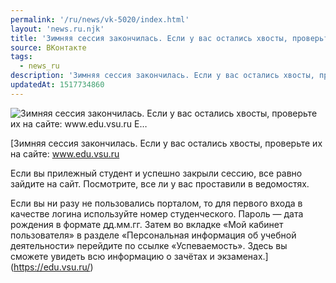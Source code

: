 ```yaml
---
permalink: '/ru/news/vk-5020/index.html'
layout: 'news.ru.njk'
title: 'Зимняя сессия закончилась. Если у вас остались хвосты, проверьте их на сайте: www.edu.vsu.ru  Е'
source: ВКонтакте
tags:
  - news_ru
description: 'Зимняя сессия закончилась. Если у вас остались хвосты, проверьте их на сайте: www.edu.vsu.ru  Е…'
updatedAt: 1517734860
---
```

![Зимняя сессия закончилась. Если у вас остались хвосты, проверьте их на сайте: www.edu.vsu.ru  Е…](https://sun9-9.userapi.com/c639328/v639328775/60d7b/nDhLn_ka74U.jpg)

[Зимняя сессия закончилась. Если у вас остались хвосты, проверьте их на сайте: www.edu.vsu.ru

Если вы прилежный студент и успешно закрыли сессию, все равно зайдите на сайт. Посмотрите, все ли у вас проставили в ведомостях.

Если вы ни разу не пользовались порталом, то для первого входа в качестве логина используйте номер студенческого. Пароль — дата рождения в формате дд.мм.гг. Затем во вкладке «Мой кабинет пользователя» в разделе «Персональная информация об учебной деятельности» перейдите по ссылке «Успеваемость». Здесь вы сможете увидеть всю информацию о зачётах и экзаменах.](https://edu.vsu.ru/)
